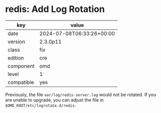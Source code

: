 [//]: # (werk v2)
# redis: Add Log Rotation

key        | value
---------- | ---
date       | 2024-07-08T06:33:26+00:00
version    | 2.3.0p11
class      | fix
edition    | cre
component  | omd
level      | 1
compatible | yes

Previously, the file `var/log/redis-server.log` would not be rotated. If you are unable to upgrade,
you can adjust the file in `$OMD_ROOT/etc/logrotate.d/redis`.
